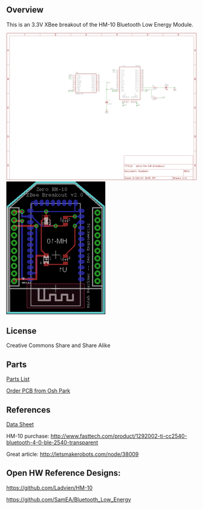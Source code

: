 ## Overview ##

This is an 3.3V XBee breakout of the HM-10 Bluetooth Low Energy Module.

![what](https://github.com/micahpearlman/zero-hm-10-xbee-breakout/blob/master/schematic.png?raw=true "Schematic")
![alt text](https://github.com/micahpearlman/zero-hm-10-xbee-breakout/blob/master/board.png?raw=true "Board")


## License ##

Creative Commons Share and Share Alike

## Parts ##

[Parts List](https://raw2.github.com/micahpearlman/zero-hm-10-xbee-breakout/master/parts-list.txt)

[Order PCB from Osh Park](https://oshpark.com/shared_projects/l8zO7AMg)

## References ##

[Data Sheet](https://github.com/micahpearlman/zero-hm-10-xbee-breakout/blob/master/docs/hm-10-datasheet.pdf)

HM-10 purchase: http://www.fasttech.com/product/1292002-ti-cc2540-bluetooth-4-0-ble-2540-transparent

Great article: http://letsmakerobots.com/node/38009

## Open HW Reference Designs:

https://github.com/Ladvien/HM-10

https://github.com/SamEA/Bluetooth_Low_Energy

